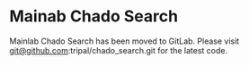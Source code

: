 # Mainab Chado Search
Mainlab Chado Search has been moved to GitLab. Please visit git@github.com:tripal/chado_search.git for the latest code. 

